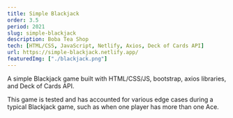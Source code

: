 ```yaml
---
title: Simple Blackjack
order: 3.5
period: 2021
slug: simple-blackjack
description: Boba Tea Shop
tech: [HTML/CSS, JavaScript, Netlify, Axios, Deck of Cards API]
url: https://simple-blackjack.netlify.app/
featuredImg: ["./blackjack.png"]
---
```


A simple Blackjack game built with HTML/CSS/JS, bootstrap, axios libraries, and Deck of Cards API.

This game is tested and has accounted for various edge cases during a typical Blackjack game, such as when one player has more than one Ace.